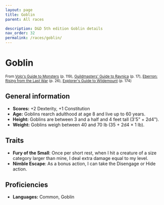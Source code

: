 ```yaml
---
layout: page
title: Goblin
parent: All races

description: D&D 5th edition Goblin details
nav_order: 32
permalink: /races/goblin/
---
```


# Goblin

<small>From <a target="_blank" href="https://dnd.wizards.com/products/tabletop-games/rpg-products/volos-guide-to-monsters">Volo's Guide to Monsters</a> (p. 119), <a target="_blank" href="https://dnd.wizards.com/products/tabletop-games/rpg-products/guildmasters-guide-ravnica">Guildmasters' Guide to Ravnica</a> (p. 17), <a target="_blank" href="https://dnd.wizards.com/products/tabletop-games/rpg-products/eberron">Eberron: Rising from the Last War</a> (p. 26), <a target="_blank" href="https://dnd.wizards.com/products/wildemount">Explorer's Guide to Wildemount</a> (p. 174)</small>


## General information

- **Scores:** +2 Dexterity, +1 Constitution
- **Age:** Goblins rearch adulthood at age 8 and live up to 60 years.
- **Height:** Goblins are between 3 and a half and 4 feet tall (3'5" + 2d4").
- **Weight:** Goblins weigh between 40 and 70 lb (35 + 2d4 × 1 lb).

## Traits

- **Fury of the Small**: Once per short rest, when I hit a creature of a size category larger than mine, I deal extra damage equal to my level.
- **Nimble Escape**: As a bonus action, I can take the Disengage or Hide action.

## Proficiencies

- **Languages:** Common, Goblin